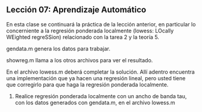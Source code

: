 ## Lección 07: Aprendizaje Automático

En esta clase se continuará la práctica de la lección anterior, en
particular lo concerniente a la regresión ponderada localmente
(lowess: LOcally WEighted regreSSion) relacionado con la tarea 2 y la
teoría 5.

gendata.m genera los datos para trabajar.

showreg.m llama a los otros archivos para ver el resultado.

En el archivo lowess.m deberá completar la solución.  Allí adentro
encuentra una implementación que ya hacen una regresión lineal, pero
usted tiene que corregirlo  para que haga la regresión ponderada localmente.

1. Realice regresión ponderada localmente con un ancho de banda tau, con
   los datos generados con gendata.m, en el archivo lowess.m
